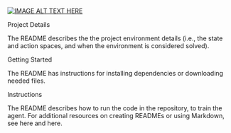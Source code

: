 [![IMAGE ALT TEXT HERE](https://img.youtube.com/vi/YOUTUBE_VIDEO_ID_HERE/0.jpg)](https://www.youtube.com/watch?v=ADBg3kUVS2w&feature=youtu.be)

Project Details

The README describes the the project environment details (i.e., the state and action spaces, and when the environment is considered solved).

Getting Started

The README has instructions for installing dependencies or downloading needed files.

Instructions

The README describes how to run the code in the repository, to train the agent. For additional resources on creating READMEs or using Markdown, see here and here.
